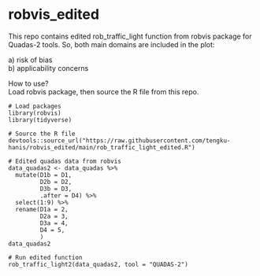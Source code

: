 # robvis_edited
This repo contains edited rob_traffic_light function from robvis package for Quadas-2 tools. So, both main domains are included in the plot:     

a) risk of bias    
b) applicability concerns 

How to use?   
Load robvis package, then source the R file from this repo.

```Example
# Load packages
library(robvis)
library(tidyverse)

# Source the R file
devtools::source_url("https://raw.githubusercontent.com/tengku-hanis/robvis_edited/main/rob_traffic_light_edited.R")

# Edited quadas data from robvis
data_quadas2 <- data_quadas %>% 
  mutate(D1b = D1,
         D2b = D2, 
         D3b = D3, 
         .after = D4) %>% 
  select(1:9) %>% 
  rename(D1a = 2,
         D2a = 3,
         D3a = 4,
         D4 = 5,
         )
data_quadas2  

# Run edited function
rob_traffic_light2(data_quadas2, tool = "QUADAS-2")
```
